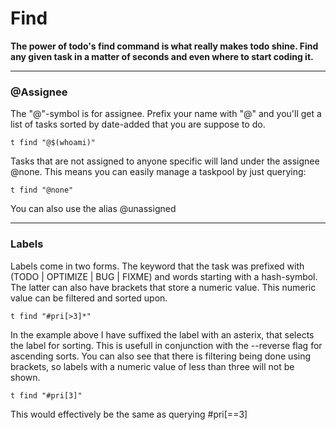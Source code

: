 # Find

__The power of todo's find command is what really makes todo shine. Find any
given task in a matter of seconds and even where to start coding it.__


***


### @Assignee

The "@"-symbol is for assignee. Prefix your name with "@" and you'll get a list
of tasks sorted by date-added that you are suppose to do.

    t find "@$(whoami)"

Tasks that are not assigned to anyone specific will land under the assignee
@none. This means you can easily manage a taskpool by just querying:

    t find "@none"

You can also use the alias @unassigned


***


### Labels

Labels come in two forms. The keyword that the task was prefixed with
(TODO | OPTIMIZE | BUG | FIXME) and words starting with a hash-symbol. The
latter can also have brackets that store a numeric value. This numeric value
can be filtered and sorted upon.

    t find "#pri[>3]*"

In the example above I have suffixed the label with an asterix, that selects
the label for sorting. This is usefull in conjunction with the --reverse flag
for ascending sorts. You can also see that there is filtering being done using
brackets, so labels with a numeric value of less than three will not be shown.

    t find "#pri[3]"

This would effectively be the same as querying #pri[==3]
